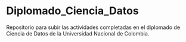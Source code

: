 # Diplomado_Ciencia_Datos


Repositorio para subir las actividades completadas en el diplomado de Ciencia de Datos de la Universidad Nacional de Colombia.
